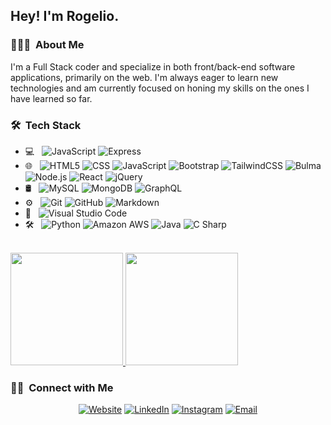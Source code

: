 <h2> Hey! I'm Rogelio.</h2>

<h3> 👨🏻‍💻 &nbsp;About Me </h3>

I'm a Full Stack coder and specialize in both front/back-end software applications, primarily on the web. I'm always eager to learn new technologies and am currently focused on honing my skills on the ones I have learned so far.

<h3> 🛠 &nbsp;Tech Stack</h3>

- 💻 &nbsp;
  ![JavaScript](https://img.shields.io/badge/-JavaScript-333333?style=flat&logo=javascript)
  ![Express](https://img.shields.io/badge/-Express-333333?style=flat&logo=express)
- 🌐 &nbsp;
  ![HTML5](https://img.shields.io/badge/-HTML5-333333?style=flat&logo=HTML5)
  ![CSS](https://img.shields.io/badge/-CSS-333333?style=flat&logo=CSS3&logoColor=1572B6)
  ![JavaScript](https://img.shields.io/badge/-JavaScript-333333?style=flat&logo=javascript)
  ![Bootstrap](https://img.shields.io/badge/-Bootstrap-333333?style=flat&logo=bootstrap&logoColor=563D7C)
  ![TailwindCSS](https://img.shields.io/badge/-TailwindCSS-333333?style=flat&logo=tailwindcss)
  ![Bulma](https://img.shields.io/badge/-Bulma-333333?style=flat&logo=bulma)
  ![Node.js](https://img.shields.io/badge/-Node.js-333333?style=flat&logo=node.js)
  ![React](https://img.shields.io/badge/-React-333333?style=flat&logo=react)
  ![jQuery](https://img.shields.io/badge/-jQuery-333333?style=flat&logo=jquery&logoColor=0868AC)
- 🛢 &nbsp;
  ![MySQL](https://img.shields.io/badge/-MySQL-333333?style=flat&logo=mysql)
  ![MongoDB](https://img.shields.io/badge/-MongoDB-333333?style=flat&logo=mongodb)
  ![GraphQL](https://img.shields.io/badge/-GraphQL-333333?style=flat&logo=graphql&logoColor=E434AA)
- ⚙️ &nbsp;
  ![Git](https://img.shields.io/badge/-Git-333333?style=flat&logo=git)
  ![GitHub](https://img.shields.io/badge/-GitHub-333333?style=flat&logo=github)
  ![Markdown](https://img.shields.io/badge/-Markdown-333333?style=flat&logo=markdown)
- 🔧 &nbsp;
  ![Visual Studio Code](https://img.shields.io/badge/-Visual%20Studio%20Code-333333?style=flat&logo=visual-studio-code&logoColor=007ACC)
- 🛠️ &nbsp;
  ![Python](https://img.shields.io/badge/-Python-333333?style=flat&logo=python)
  ![Amazon AWS](https://img.shields.io/badge/-AWS-333333?style=flat&logo=amazonaws&logoColor=F7A80D)
  ![Java](https://img.shields.io/badge/-Java-333333?style=flat&logo=Java&logoColor=007396)
  ![C Sharp](https://img.shields.io/badge/-C_Sharp-333333?style=flat&logo=csharp&logoColor=68217A)

<br/>

<a href="https://github.com/AVS1508">
  <img height="180em" src="https://github-readme-stats.vercel.app/api?username=realnifty&theme=buefy&show_icons=true" />
  <img height="180em" src="https://github-readme-stats.vercel.app/api/top-langs/?username=realnifty&theme=buefy&layout=compact" />
</a>

<br/>

<h3> 🤝🏻 &nbsp;Connect with Me </h3>

<p align="center">
<a href="https://www.rogeliop.dev/"><img alt="Website" src="https://img.shields.io/badge/Website-www.rogeliop.dev-blue?style=flat-square&logo=google-chrome"></a>
<a href="https://www.linkedin.com/in/rogeliop98/"><img alt="LinkedIn" src="https://img.shields.io/badge/LinkedIn-Rogelio%20Pedraza-blue?style=flat-square&logo=linkedin"></a>
<a href="https://www.instagram.com/nalgashuangas/"><img alt="Instagram" src="https://img.shields.io/badge/Instagram-nalgashuangas-blue?style=flat-square&logo=instagram"></a>
<a href="mailto:lovecore@pm.me"><img alt="Email" src="https://img.shields.io/badge/Email-lovecore@pm.me-blue?style=flat-square&logo=protonmail"></a>
</p>